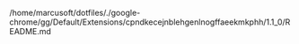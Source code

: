 /home/marcusoft/dotfiles/./google-chrome/gg/Default/Extensions/cpndkecejnblehgenlnogffaeekmkphh/1.1_0/README.md